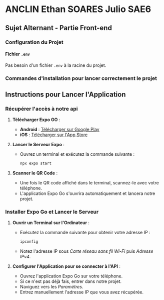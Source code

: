 # ANCLIN Ethan SOARES Julio SAE6

## Sujet Alternant - Partie Front-end

### Configuration du Projet

#### Fichier `.env`

Pas besoin d'un fichier `.env` à la racine du projet.

### Commandes d'installation pour lancer correctement le projet






## Instructions pour Lancer l'Application
### Récupérer l'accès à notre api
1. **Télécharger Expo GO** :
   - **Android** : [Télécharger sur Google Play](https://play.google.com/store/apps/details?id=host.exp.exponent&hl=fr&pli=1)
   - **iOS** : [Télécharger sur l'App Store](https://apps.apple.com/fr/app/expo-go/id982107779)

2. **Lancer le Serveur Expo** :
   - Ouvrez un terminal et exécutez la commande suivante :
     ```bash
     npx expo start
     ```

3. **Scanner le QR Code** :
   - Une fois le QR code affiché dans le terminal, scannez-le avec votre téléphone.
   - L'application Expo Go s'ouvrira automatiquement et lancera notre projet.

### Installer Expo Go et Lancer le Serveur

1. **Ouvrir un Terminal sur l'Ordinateur** :
   - Exécutez la commande suivante pour obtenir votre adresse IP :
     ```bash
     ipconfig
     ```
   - Notez l'adresse IP sous *Carte réseau sans fil Wi-Fi* puis *Adresse IPv4*.

2. **Configurer l'Application pour se connecter à l'API** :
   - Ouvrez l'application Expo Go sur votre téléphone.
   - Si ce n'est pas déjà fais, entrer dans notre projet.
   - Naviguez vers les *Paramètres*.
   - Entrez manuellement l'adresse IP que vous avez récupérée.




